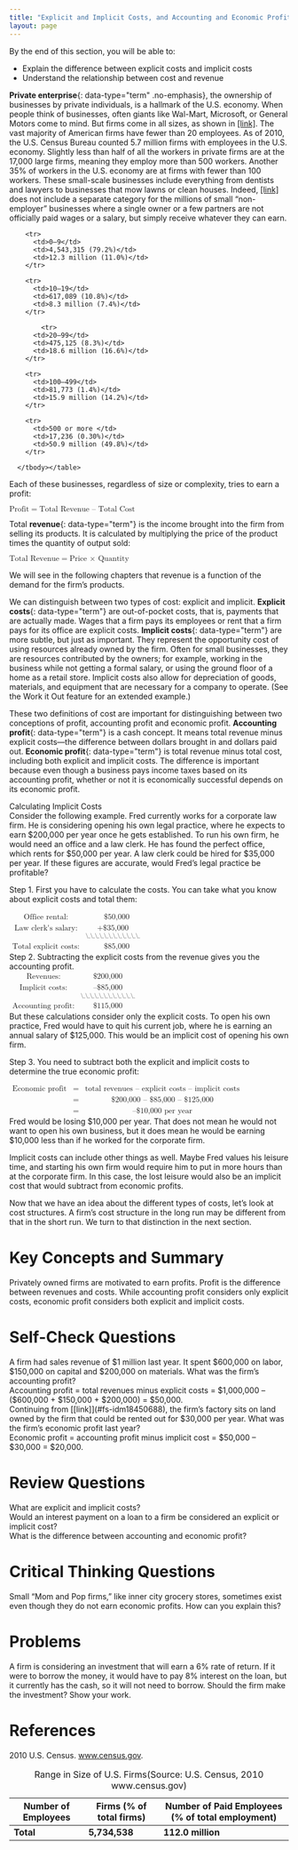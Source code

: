 ```yaml
---
title: "Explicit and Implicit Costs, and Accounting and Economic Profit"
layout: page
---
```



<div data-type="abstract" markdown="1">
By the end of this section, you will be able to:

* Explain the difference between explicit costs and implicit costs
* Understand the relationship between cost and revenue

</div>

**Private enterprise**{: data-type="term" .no-emphasis}, the ownership of businesses by private individuals, is a hallmark of the U.S. economy. When people think of businesses, often giants like Wal-Mart, Microsoft, or General Motors come to mind. But firms come in all sizes, as shown in [\[link\]](#Table_07_01). The vast majority of American firms have fewer than 20 employees. As of 2010, the U.S. Census Bureau counted 5.7 million firms with employees in the U.S. economy. Slightly less than half of all the workers in private firms are at the 17,000 large firms, meaning they employ more than 500 workers. Another 35% of workers in the U.S. economy are at firms with fewer than 100 workers. These small-scale businesses include everything from dentists and lawyers to businesses that mow lawns or clean houses. Indeed, [\[link\]](#Table_07_01) does not include a separate category for the millions of small “non-employer” businesses where a single owner or a few partners are not officially paid wages or a salary, but simply receive whatever they can earn.

<table id="Table_07_01" summary="U.S. firms with 0-9 employees make up 79.2% of firms and pay 11% of total employment. Firms with 10-19 employees make up 10.8% of firms and pay 7.4% of total employment. Firms with 20-99 employees make up 8.3% of firms and pay 16.6% of total employment. Firms with 100-499 employees make up 1.4% of firms and pay 14.2% of total employment. Firms with 500 or more employees make up 0.3% of total firms and pay 49.8% of total employment."><caption><span data-type="title">Range in Size of U.S. Firms</span>(Source: U.S. Census, 2010 www.census.gov)</caption><thead>
<tr>
	<th>Number of Employees</th>
	<th>Firms (% of total firms)</th>
	<th>Number of Paid Employees (% of total employment)</th>

</tr>
</thead><tbody>
        <tr>
          <td> <strong>Total</strong></td>
          <td><strong>5,734,538</strong></td>
          <td><strong>112.0 million</strong></td>
        </tr>

        <tr>
          <td>0–9</td>
          <td>4,543,315 (79.2%)</td>
          <td>12.3 million (11.0%)</td>
        </tr>

        <tr>
          <td>10–19</td>
          <td>617,089 (10.8%)</td>
          <td>8.3 million (7.4%)</td>
        </tr>

            <tr>
          <td>20–99</td>
          <td>475,125 (8.3%)</td>
          <td>18.6 million (16.6%)</td>
        </tr>

        <tr>
          <td>100–499</td>
          <td>81,773 (1.4%)</td>
          <td>15.9 million (14.2%)</td>
        </tr>

        <tr>
          <td>500 or more </td>
          <td>17,236 (0.30%)</td>
          <td>50.9 million (49.8%)</td>
        </tr>

      </tbody></table>

Each of these businesses, regardless of size or complexity, tries to earn a profit:

<div data-type="equation" id="eip-244">
<math xmlns="http://www.w3.org/1998/Math/MathML"><mtext>Profit</mtext><mo>=</mo><mtext>Total Revenue – Total Cost</mtext></math>
</div>

Total **revenue**{: data-type="term"} is the income brought into the firm from selling its products. It is calculated by multiplying the price of the product times the quantity of output sold:

<div data-type="equation" id="eip-624">
<math xmlns="http://www.w3.org/1998/Math/MathML"><mtext>Total Revenue</mtext><mo>=</mo><mtext>Price × Quantity</mtext></math>
</div>

We will see in the following chapters that revenue is a function of the demand for the firm’s products.

We can distinguish between two types of cost: explicit and implicit. **Explicit costs**{: data-type="term"} are out-of-pocket costs, that is, payments that are actually made. Wages that a firm pays its employees or rent that a firm pays for its office are explicit costs. **Implicit costs**{: data-type="term"} are more subtle, but just as important. They represent the opportunity cost of using resources already owned by the firm. Often for small businesses, they are resources contributed by the owners; for example, working in the business while not getting a formal salary, or using the ground floor of a home as a retail store. Implicit costs also allow for depreciation of goods, materials, and equipment that are necessary for a company to operate. (See the Work it Out feature for an extended example.)

These two definitions of cost are important for distinguishing between two conceptions of profit, accounting profit and economic profit. **Accounting profit**{: data-type="term"} is a cash concept. It means total revenue minus explicit costs—the difference between dollars brought in and dollars paid out. **Economic profit**{: data-type="term"} is total revenue minus total cost, including both explicit and implicit costs. The difference is important because even though a business pays income taxes based on its accounting profit, whether or not it is economically successful depends on its economic profit.

<div data-type="note" class="economics workout" markdown="1">
<div data-type="title">
Calculating Implicit Costs
</div>
Consider the following example. Fred currently works for a corporate law firm. He is considering opening his own legal practice, where he expects to earn $200,000 per year once he gets established. To run his own firm, he would need an office and a law clerk. He has found the perfect office, which rents for $50,000 per year. A law clerk could be hired for $35,000 per year. If these figures are accurate, would Fred’s legal practice be profitable?

Step 1. First you have to calculate the costs. You can take what you know about explicit costs and total them:

<div data-type="equation" id="eip-170">
<math xmlns="http://www.w3.org/1998/Math/MathML"><mtable columnalign="left center"><mtr><mtd><mtext>Office rental</mtext><mo>:</mo></mtd><mtd><mtext>   $50,000</mtext></mtd></mtr><mtr><mtd><mtext>Law clerk's salary</mtext><mo>:</mo></mtd><mtd><munder><mtext>+$35,000</mtext><mtext>\_\_\_\_\_\_\_\_\_\_\_\_</mtext></munder></mtd></mtr><mtr><mtd><mtext>Total explicit costs</mtext><mo>:</mo></mtd><mtd><mtext>   $85,000</mtext></mtd></mtr></mtable></math>
</div>
Step 2. Subtracting the explicit costs from the revenue gives you the accounting profit.

<div data-type="equation" id="eip-655">
<math xmlns="http://www.w3.org/1998/Math/MathML"><mtable columnalign="left center"><mtr><mtd><mtext>Revenues</mtext><mo>:</mo></mtd><mtd><mtext>$200,000</mtext></mtd></mtr><mtr><mtd><mtext>Implicit costs</mtext><mo>:</mo></mtd><mtd><munder><mtext>–$85,000</mtext><mtext>\_\_\_\_\_\_\_\_\_\_\_\_</mtext></munder></mtd></mtr><mtr><mtd><mtext>Accounting profit</mtext><mo>:</mo></mtd><mtd><mtext>$115,000</mtext></mtd></mtr></mtable></math>
</div>
But these calculations consider only the explicit costs. To open his own practice, Fred would have to quit his current job, where he is earning an annual salary of $125,000. This would be an implicit cost of opening his own firm.

Step 3. You need to subtract both the explicit and implicit costs to determine the true economic profit:

<div data-type="equation" id="eip-239">
<math xmlns="http://www.w3.org/1998/Math/MathML"><mtable columnspacing="2px" columnalign="right center left"><mtr><mtd><mtext>Economic profit</mtext></mtd><mtd><mo>=</mo></mtd><mtd><mtext>total revenues – explicit costs – implicit costs</mtext></mtd></mtr><mtr><mtd /><mtd><mo>=</mo></mtd><mtd><mtext>$200,000 – $85,000 – $125,000</mtext></mtd></mtr><mtr><mtd /><mtd><mo>=</mo></mtd><mtd><mtext>–$10,000 per year</mtext></mtd></mtr></mtable></math>
</div>
Fred would be losing $10,000 per year. That does not mean he would not want to open his own business, but it does mean he would be earning $10,000 less than if he worked for the corporate firm.

Implicit costs can include other things as well. Maybe Fred values his leisure time, and starting his own firm would require him to put in more hours than at the corporate firm. In this case, the lost leisure would also be an implicit cost that would subtract from economic profits.

</div>

Now that we have an idea about the different types of costs, let’s look at cost structures. A firm’s cost structure in the long run may be different from that in the short run. We turn to that distinction in the next section.

# Key Concepts and Summary

Privately owned firms are motivated to earn profits. Profit is the difference between revenues and costs. While accounting profit considers only explicit costs, economic profit considers both explicit and implicit costs.

# Self-Check Questions

<div data-type="exercise">
<div data-type="problem" markdown="1">
A firm had sales revenue of $1 million last year. It spent $600,000 on labor, $150,000 on capital and $200,000 on materials. What was the firm’s accounting profit?

</div>
<div data-type="solution" markdown="1">
Accounting profit = total revenues minus explicit costs = $1,000,000 – ($600,000 + $150,000 + $200,000) = $50,000.

</div>
</div>

<div data-type="exercise">
<div data-type="problem" markdown="1">
Continuing from [[link]](#fs-idm18450688), the firm’s factory sits on land owned by the firm that could be rented out for $30,000 per year. What was the firm’s economic profit last year?

</div>
<div data-type="solution" markdown="1">
Economic profit = accounting profit minus implicit cost = $50,000 – $30,000 = $20,000.

</div>
</div>

# Review Questions

<div data-type="exercise">
<div data-type="problem" markdown="1">
What are explicit and implicit costs?

</div>
</div>

<div data-type="exercise">
<div data-type="problem" markdown="1">
Would an interest payment on a loan to a firm be considered an explicit or implicit cost?

</div>
</div>

<div data-type="exercise">
<div data-type="problem" markdown="1">
What is the difference between accounting and economic profit?

</div>
</div>

# Critical Thinking Questions

<div data-type="exercise">
<div data-type="problem" markdown="1">
Small “Mom and Pop firms,” like inner city grocery stores, sometimes exist even though they do not earn economic profits. How can you explain this?

</div>
</div>

# Problems

<div data-type="exercise">
<div data-type="problem" markdown="1">
A firm is considering an investment that will earn a 6% rate of return. If it were to borrow the money, it would have to pay 8% interest on the loan, but it currently has the cash, so it will not need to borrow. Should the firm make the investment? Show your work.

</div>
</div>

# References

2010 U.S. Census. www.census.gov.

